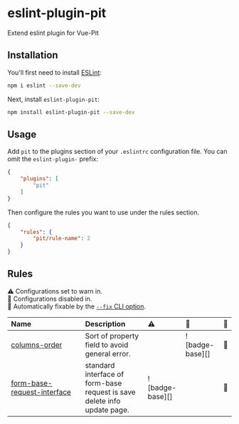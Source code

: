 # eslint-plugin-pit

Extend eslint plugin for Vue-Pit

## Installation

You'll first need to install [ESLint](https://eslint.org/):

```sh
npm i eslint --save-dev
```

Next, install `eslint-plugin-pit`:

```sh
npm install eslint-plugin-pit --save-dev
```

## Usage

Add `pit` to the plugins section of your `.eslintrc` configuration file. You can omit the `eslint-plugin-` prefix:

```json
{
    "plugins": [
        "pit"
    ]
}
```


Then configure the rules you want to use under the rules section.

```json
{
    "rules": {
        "pit/rule-name": 2
    }
}
```

## Rules
<!-- begin auto-generated rules list -->

⚠️ Configurations set to warn in.\
🚫 Configurations disabled in.\
🔧 Automatically fixable by the [`--fix` CLI option](https://eslint.org/docs/user-guide/command-line-interface#--fix).

| Name                                                                     | Description                                                              | ⚠️              | 🚫              | 🔧 |
| :----------------------------------------------------------------------- | :----------------------------------------------------------------------- | :-------------- | :-------------- | :- |
| [columns-order](docs/rules/columns-order.md)                             | Sort of property field to avoid general error.                           |                 | ![badge-base][] | 🔧 |
| [form-base-request-interface](docs/rules/form-base-request-interface.md) | standard interface of form-base request is save delete info update page. | ![badge-base][] |                 | 🔧 |

<!-- end auto-generated rules list -->
